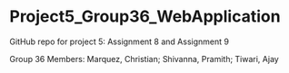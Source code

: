 # Project5_Group36_WebApplication
GitHub repo for project 5: Assignment 8 and Assignment 9

Group 36 Members:
Marquez, Christian;
Shivanna, Pramith;
Tiwari, Ajay


